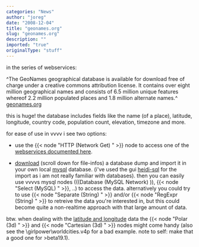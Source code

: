 ```yaml
---
categories: "News"
author: "joreg"
date: "2008-12-04"
title: "geonames.org"
slug: "geonames.org"
description: ""
imported: "true"
originalType: "stuff"
---
```



in the series of webservices:

^The GeoNames geographical database is available for download free of charge under a creative commons attribution license. It contains over eight million geographical names and consists of 6.5 million unique features whereof 2.2 million populated places and 1.8 million alternate names.^
[geonames.org](http://www.geonames.org/) 

this is huge! the database includes fields like the name (of a place), latitude, longitude, country code, population count, elevation, timezone and more. 

for ease of use in vvvv i see two options:
* use the {{< node "HTTP (Network Get) " >}} node to access one of the [webservices documented here](http://www.geonames.org/export/web-services.html).

* [download](http://download.geonames.org/export/dump/) (scroll down for file-infos) a database dump and import it in your own local [mysql](http://mysql.org) database. (i've used the gui [heidi-sql](http://www.heidisql.com) for the import as i am not really familiar with databases). then you can easily use vvvvs mysql nodes (((Database (MySQL Network) )), {{< node "Select (MySQL) " >}}, ..) to access the data. alternatively you could try to use {{< node "Separate (String) " >}} and/or {{< node "RegExpr (String) " >}} to retreive the data you're interested in, but this could become quite a non-realtime approach with that large amount of data.

btw. when dealing with the [latitude and longitude](http://www-istp.gsfc.nasa.gov/stargaze/Slatlong.htm) data the {{< node "Polar (3d) " >}} and {{< node "Cartesian (3d) " >}} nodes might come handy (also see the \girlpower\worldcities.v4p for a bad example. note to self: make that a good one for >beta19.1).